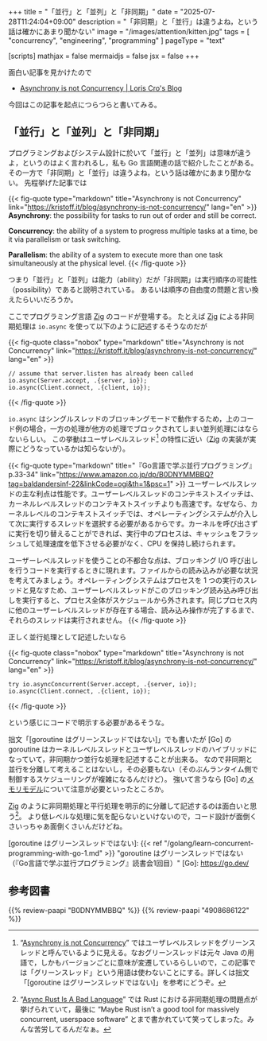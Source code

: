 +++
title = "「並行」と「並列」と「非同期」"
date =  "2025-07-28T11:24:04+09:00"
description = "「非同期」と「並行」は違うよね，という話は確かにあまり聞かない"
image = "/images/attention/kitten.jpg"
tags = [ "concurrency", "engineering", "programming" ]
pageType = "text"

[scripts]
  mathjax = false
  mermaidjs = false
  jsx = false
+++

面白い記事を見かけたので

- [Asynchrony is not Concurrency | Loris Cro's Blog](https://kristoff.it/blog/asynchrony-is-not-concurrency/)

今回はこの記事を起点につらつらと書いてみる。

## 「並行」と「並列」と「非同期」

プログラミングおよびシステム設計に於いて「並行」と「並列」は意味が違うよ，というのはよく言われるし，私も Go 言語関連の話で紹介したことがある。
その一方で「非同期」と「並行」は違うよね，という話は確かにあまり聞かない。
先程挙げた記事では

{{< fig-quote type="markdown" title="Asynchrony is not Concurrency" link="https://kristoff.it/blog/asynchrony-is-not-concurrency/" lang="en" >}}
**Asynchrony**: the possibility for tasks to run out of order and still be correct.

**Concurrency**: the ability of a system to progress multiple tasks at a time, be it via parallelism or task switching.

**Parallelism**: the ability of a system to execute more than one task simultaneously at the physical level.
{{< /fig-quote >}}

つまり「並行」と「並列」は能力（ability）だが「非同期」は実行順序の可能性（possibility）であると説明されている。
あるいは順序の自由度の問題と言い換えたらいいだろうか。

ここでプログラミング言語 [Zig] のコードが登場する。
たとえば [Zig] による非同期処理は `io.async` を使って以下のように記述するそうなのだが

{{< fig-quote class="nobox" type="markdown" title="Asynchrony is not Concurrency" link="https://kristoff.it/blog/asynchrony-is-not-concurrency/" lang="en" >}}
```zig
// assume that server.listen has already been called
io.async(Server.accept, .{server, io});
io.async(Client.connect, .{client, io});
```
{{< /fig-quote >}}

`io.async` はシングルスレッドのブロッキングモードで動作するため，上のコード例の場合，一方の処理が他方の処理でブロックされてしまい並列処理にはならないらしい。
この挙動はユーザレベルスレッド[^gt1] の特性に近い（[Zig] の実装が実際にどうなっているかは知らないが）。

[^gt1]: “[Asynchrony is not Concurrency](https://kristoff.it/blog/asynchrony-is-not-concurrency/ "Asynchrony is not Concurrency | Loris Cro's Blog")” ではユーザレベルスレッドをグリーンスレッドと呼んでいるように見える。なおグリーンスレッドは元々 Java の用語で，しかもバージョンごとに意味が変遷しているらしいので，この記事では「グリーンスレッド」という用語は使わないことにする。詳しくは拙文「[goroutine はグリーンスレッドではない]」を参考にどうぞ。

{{< fig-quote type="markdown" title="『Go言語で学ぶ並行プログラミング』 p.33-34" link="https://www.amazon.co.jp/dp/B0DNYMMBBQ?tag=baldandersinf-22&linkCode=ogi&th=1&psc=1" >}}
ユーザーレベルスレッドの主な利点は性能です。ユーザーレベルスレッドのコンテキストスイッチは、カーネルレベルスレッドのコンテキストスイッチよりも高速です。なぜなら、カーネルレベルのコンテキストスイッチでは、オペレーティングシステムが介入して次に実行するスレッドを選択する必要があるからです。カーネルを呼び出さずに実行を切り替えることができれば、実行中のプロセスは、キャッシュをフラッシュして処理速度を低下させる必要がなく、CPU を保持し続けられます。

ユーザーレベルスレッドを使うことの不都合な点は、ブロッキング I/O 呼び出しを行うコードを実行するときに現れます。ファイルからの読み込みが必要な状況を考えてみましょう。オペレーティングシステムはプロセスを 1 つの実行のスレッドと見なすため、ユーザーレベルスレッドがこのブロッキング読み込み呼び出しを実行すると、プロセス全体がスケジュールから外されます。同じプロセス内に他のユーザーレベルスレッドが存在する場合、読み込み操作が完了するまで、それらのスレッドは実行されません。
{{< /fig-quote >}}

正しく並行処理として記述したいなら

{{< fig-quote class="nobox" type="markdown" title="Asynchrony is not Concurrency" link="https://kristoff.it/blog/asynchrony-is-not-concurrency/" lang="en" >}}
```zig
try io.asyncConcurrent(Server.accept, .{server, io});
io.async(Client.connect, .{client, io});
```
{{< /fig-quote >}}

という感じにコードで明示する必要があるそうな。

拙文「[goroutine はグリーンスレッドではない]」でも書いたが [Go] の goroutine はカーネルレベルスレッドとユーザレベルスレッドのハイブリッドになっていて，非同期かつ並行な処理を記述することが出来る。
なので非同期と並行を分離して考えることはないし，その必要もない（そのぶんランタイム側で制御するスケジューリングが複雑になるんだけど）。
強いて言うなら [Go] の[メモリモデル](https://go.dev/ref/mem "The Go Memory Model - The Go Programming Language")について注意が必要といったところか。

[Zig] のように非同期処理と平行処理を明示的に分離して記述するのは面白いと思う[^r1]。
より低レベルな処理に気を配らないといけないので，コード設計が面倒くさいっちゃあ面倒くさいんだけどね。

[^r1]: “[Async Rust Is A Bad Language](https://bitbashing.io/async-rust.html)” では Rust における非同期処理の問題点が挙げられていて，最後に “Maybe Rust isn’t a good tool for massively concurrent, userspace software” とまで書かれていて笑ってしまった。みんな苦労してるんだなぁ。

[Zig]: https://ziglang.org/ "Home ⚡ Zig Programming Language"
[goroutine はグリーンスレッドではない]: {{< ref "/golang/learn-concurrent-programming-with-go-1.md" >}} "goroutine はグリーンスレッドではない（『Go言語で学ぶ並行プログラミング』読書会1回目）"
[Go]: https://go.dev/

## 参考図書

{{% review-paapi "B0DNYMMBBQ" %}} <!-- Go言語で学ぶ並行プログラミング -->
{{% review-paapi "4908686122" %}} <!-- Goならわかるシステムプログラミング 第2版 -->
